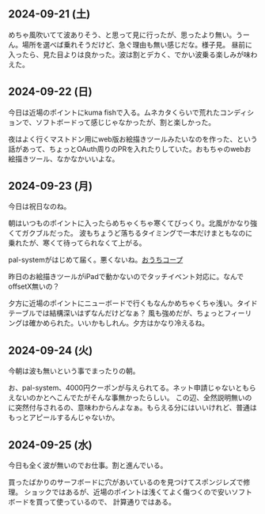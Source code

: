 ## 2024-09-21 (土)

めちゃ風吹いてて波ありそう、と思って見に行ったが、思ったより無い。うーん。場所を選べば乗れそうだけど、急ぐ理由も無い感じだな。様子見。
昼前に入ったら、見た目よりは良かった。波は割とデカく、でかい波乗る楽しみが味わえた。

## 2024-09-22 (日)

今日は近場のポイントにkuma fishで入る。ムネカタくらいで荒れたコンディションで、ソフトボードって感じじゃなかったが、割と楽しかった。

夜はよく行くマストドン用にweb版お絵描きツールみたいなのを作った、という話があって、ちょっとOAuth周りのPRを入れたりしていた。おもちゃのwebお絵描きツール、なかなかいいよな。

## 2024-09-23 (月)

今日は祝日なのね。

朝はいつものポイントに入ったらめちゃくちゃ寒くてびっくり。北風がかなり強くてガクブルだった。
波もちょうど落ちるタイミングで一本だけまともなのに乗れたが、寒くて待ってられなくて上がる。

pal-systemがはじめて届く。悪くないね。[おうちコープ](%E3%81%8A%E3%81%86%E3%81%A1%E3%82%B3%E3%83%BC%E3%83%97)

昨日のお絵描きツールがiPadで動かないのでタッチイベント対応に。なんでoffsetX無いの？

夕方に近場のポイントにニューボードで行くもなんかめちゃくちゃ浅い。タイドテーブルでは結構深いはずなんだけどなぁ？
風も強めだが、ちょっとフィーリングは確かめられた。いいかもしれん。夕方はかなり冷えるね。

## 2024-09-24 (火)

今朝は波も無いという事でまったりの朝。

お、pal-system、4000円クーポンが与えられてる。ネット申請じゃないともらえないのかとへこんでたがそんな事無かったらしい。
この辺、全然説明無いのに突然付与されるの、意味わからんよなぁ。もらえる分にはいいけれど、普通はもっとアピールするんじゃないか。

## 2024-09-25 (水)

今日も全く波が無いのでお仕事。割と進んでいる。

買ったばかりのサーフボードに穴があいているのを見つけてスポンジレズで修理。
ショックではあるが、近場のポイントは浅くてよく傷つくので安いソフトボードを買って使っているので、
計算通りではある。